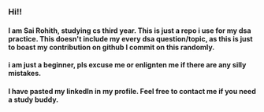 ### Hi!! 
#### I am Sai Rohith, studying cs third year. This is just a repo i use for my dsa practice. This doesn't include my every dsa question/topic, as this is just to boast my contribution on github I commit on this randomly.
#### i am just a beginner, pls excuse me or enlignten me if there are any silly mistakes.
#### I have pasted my linkedIn in my profile. Feel free to contact me if you need a study buddy.